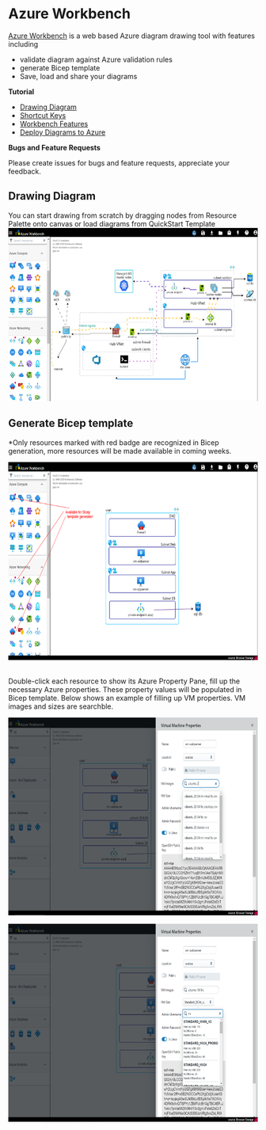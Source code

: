 # Azure Workbench

[Azure Workbench](https://www.azureworkbench.com/) is a web based Azure diagram drawing tool with features including  
* validate diagram against Azure validation rules
* generate Bicep template
* Save, load and share your diagrams 

**Tutorial**    

* [Drawing Diagram](/tutorials/DrawingDiagram.md)
* [Shortcut Keys](/tutorials/ShortcutKeys.md)
* [Workbench Features](/tutorials/WorkbenchFeatures.md)
* [Deploy Diagrams to Azure](/tutorials/DeployAzure.md)

**Bugs and Feature Requests**   

Please create issues for bugs and feature requests, appreciate your feedback.

## Drawing Diagram

You can start drawing from scratch by dragging nodes from Resource Palette onto canvas or load diagrams from QuickStart Template \
<img src="./imgs/draw-rp-qt.png" width="700" height="350">

## Generate Bicep template
*Only resources marked with red badge are recognized in Bicep generation, more resources will be made available in coming weeks.
<p align="left">
    <img src="./imgs/bicep-main.png" width="700" height="400" />
</p>
<br/>
Double-click each resource to show its Azure Property Pane, fill up the necessary Azure properties. These property values will be populated in Bicep template.
Below shows an example of filling up VM properties. VM images and sizes are searchble.
<p align="left">
    <img src="./imgs/bicep-vm-searchimage.png" width="700" height="400" />
</p>
<p align="left">
    <img src="./imgs/bicep-vm-searchsize.png" width="700" height="400" />
</p>

